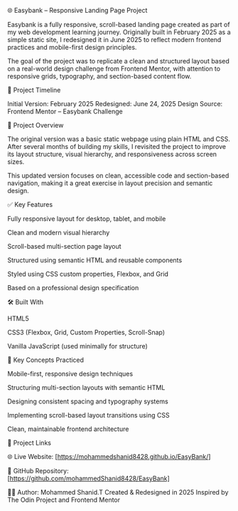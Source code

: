 🌐 Easybank – Responsive Landing Page Project

Easybank is a fully responsive, scroll-based landing page created as part of my web development learning journey. Originally built in February 2025 as a simple static site, I redesigned it in June 2025 to reflect modern frontend practices and mobile-first design principles.

The goal of the project was to replicate a clean and structured layout based on a real-world design challenge from Frontend Mentor, with attention to responsive grids, typography, and section-based content flow.

📅 Project Timeline

Initial Version: February 2025
Redesigned: June 24, 2025
Design Source: Frontend Mentor – Easybank Challenge

📖 Project Overview

The original version was a basic static webpage using plain HTML and CSS. After several months of building my skills, I revisited the project to improve its layout structure, visual hierarchy, and responsiveness across screen sizes.

This updated version focuses on clean, accessible code and section-based navigation, making it a great exercise in layout precision and semantic design.

✅ Key Features

Fully responsive layout for desktop, tablet, and mobile

Clean and modern visual hierarchy

Scroll-based multi-section page layout

Structured using semantic HTML and reusable components

Styled using CSS custom properties, Flexbox, and Grid

Based on a professional design specification

🛠️ Built With

HTML5

CSS3 (Flexbox, Grid, Custom Properties, Scroll-Snap)

Vanilla JavaScript (used minimally for structure)

🧠 Key Concepts Practiced

Mobile-first, responsive design techniques

Structuring multi-section layouts with semantic HTML

Designing consistent spacing and typography systems

Implementing scroll-based layout transitions using CSS

Clean, maintainable frontend architecture

🔗 Project Links

🌐 Live Website: [https://mohammedshanid8428.github.io/EasyBank/]

📂 GitHub Repository: [https://github.com/mohammedShanid8428/EasyBank]

👨‍💻 Author: Mohammed Shanid.T
Created & Redesigned in 2025
Inspired by The Odin Project and Frontend Mentor